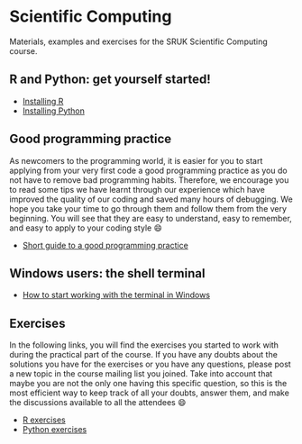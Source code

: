 # Scientific Computing
Materials, examples and exercises for the SRUK Scientific Computing course.

## R and Python: get yourself started!

* [Installing R](https://github.com/dalonsoa/scientific_computing/blob/master/installing_R.md)
* [Installing Python](https://github.com/dalonsoa/scientific_computing/blob/master/installing_python.md)

## Good programming practice

As newcomers to the programming world, it is easier for you to start applying from your very first code a good programming practice as you do not have to remove bad programming habits. Therefore, we encourage you to read some tips we have learnt through our experience which have improved the quality of our coding and saved many hours of debugging. We hope you take your time to go through them and follow them from the very beginning. You will see that they are easy to understand, easy to remember, and easy to apply to your coding style :smile: 

* [Short guide to a good programming practice](https://github.com/dalonsoa/scientific_computing/blob/master/GPP.md)

## Windows users: the shell terminal

* [How to start working with the terminal in Windows](https://github.com/dalonsoa/scientific_computing/blob/master/Terminal_in_Windows.md)

## Exercises

In the following links, you will find the exercises you started to work with during the practical part of the course. If you have any doubts about the solutions you have for the exercises or you have any questions, please post a new topic in the course mailing list you joined. Take into account that maybe you are not the only one having this specific question, so this is the most efficient way to keep track of all your doubts, answer them, and make the discussions available to all the attendees :smile:

* [R exercises](https://github.com/dalonsoa/scientific_computing/blob/master/Exercises_R)
* [Python exercises](https://github.com/dalonsoa/scientific_computing/tree/master/examples_python)
